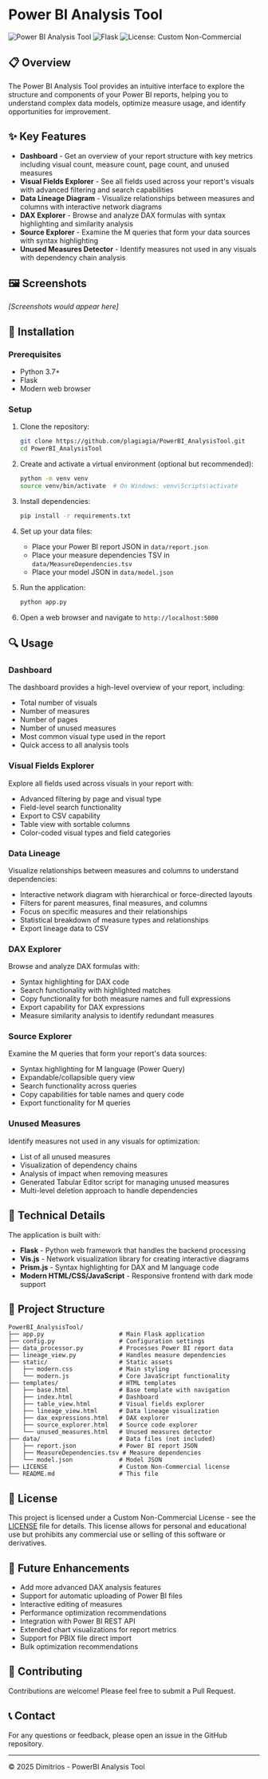 # Power BI Analysis Tool

![Power BI Analysis Tool](https://img.shields.io/badge/Power%20BI-Analysis%20Tool-217346?style=for-the-badge&logo=powerbi)
![Flask](https://img.shields.io/badge/Flask-Web%20App-0078D4?style=for-the-badge&logo=flask)
![License: Custom Non-Commercial](https://img.shields.io/badge/License-NonCommercial-red.svg?style=for-the-badge)

## 📋 Overview

The Power BI Analysis Tool provides an intuitive interface to explore the structure and components of your Power BI reports, helping you to understand complex data models, optimize measure usage, and identify opportunities for improvement.

## ✨ Key Features

- **Dashboard** - Get an overview of your report structure with key metrics including visual count, measure count, page count, and unused measures
- **Visual Fields Explorer** - See all fields used across your report's visuals with advanced filtering and search capabilities
- **Data Lineage Diagram** - Visualize relationships between measures and columns with interactive network diagrams
- **DAX Explorer** - Browse and analyze DAX formulas with syntax highlighting and similarity analysis
- **Source Explorer** - Examine the M queries that form your data sources with syntax highlighting
- **Unused Measures Detector** - Identify measures not used in any visuals with dependency chain analysis

## 🖼️ Screenshots

*[Screenshots would appear here]*

## 🚀 Installation

### Prerequisites

- Python 3.7+
- Flask
- Modern web browser

### Setup

1. Clone the repository:
   ```bash
   git clone https://github.com/plagiagia/PowerBI_AnalysisTool.git
   cd PowerBI_AnalysisTool
   ```

2. Create and activate a virtual environment (optional but recommended):
   ```bash
   python -m venv venv
   source venv/bin/activate  # On Windows: venv\Scripts\activate
   ```

3. Install dependencies:
   ```bash
   pip install -r requirements.txt
   ```

4. Set up your data files:
   - Place your Power BI report JSON in `data/report.json`
   - Place your measure dependencies TSV in `data/MeasureDependencies.tsv`
   - Place your model JSON in `data/model.json`

5. Run the application:
   ```bash
   python app.py
   ```

6. Open a web browser and navigate to `http://localhost:5000`

## 🔍 Usage

### Dashboard

The dashboard provides a high-level overview of your report, including:
- Total number of visuals
- Number of measures
- Number of pages
- Number of unused measures
- Most common visual type used in the report
- Quick access to all analysis tools

### Visual Fields Explorer

Explore all fields used across visuals in your report with:
- Advanced filtering by page and visual type
- Field-level search functionality
- Export to CSV capability
- Table view with sortable columns
- Color-coded visual types and field categories

### Data Lineage

Visualize relationships between measures and columns to understand dependencies:
- Interactive network diagram with hierarchical or force-directed layouts
- Filters for parent measures, final measures, and columns
- Focus on specific measures and their relationships
- Statistical breakdown of measure types and relationships
- Export lineage data to CSV

### DAX Explorer

Browse and analyze DAX formulas with:
- Syntax highlighting for DAX code
- Search functionality with highlighted matches
- Copy functionality for both measure names and full expressions
- Export capability for DAX expressions
- Measure similarity analysis to identify redundant measures

### Source Explorer

Examine the M queries that form your report's data sources:
- Syntax highlighting for M language (Power Query)
- Expandable/collapsible query view
- Search functionality across queries
- Copy capabilities for table names and query code
- Export functionality for M queries

### Unused Measures

Identify measures not used in any visuals for optimization:
- List of all unused measures
- Visualization of dependency chains
- Analysis of impact when removing measures
- Generated Tabular Editor script for managing unused measures
- Multi-level deletion approach to handle dependencies

## 🔧 Technical Details

The application is built with:
- **Flask** - Python web framework that handles the backend processing
- **Vis.js** - Network visualization library for creating interactive diagrams
- **Prism.js** - Syntax highlighting for DAX and M language code
- **Modern HTML/CSS/JavaScript** - Responsive frontend with dark mode support

## 📁 Project Structure

```
PowerBI_AnalysisTool/
├── app.py                     # Main Flask application
├── config.py                  # Configuration settings
├── data_processor.py          # Processes Power BI report data
├── lineage_view.py            # Handles measure dependencies
├── static/                    # Static assets
│   ├── modern.css             # Main styling
│   └── modern.js              # Core JavaScript functionality
├── templates/                 # HTML templates
│   ├── base.html              # Base template with navigation
│   ├── index.html             # Dashboard
│   ├── table_view.html        # Visual fields explorer
│   ├── lineage_view.html      # Data lineage visualization
│   ├── dax_expressions.html   # DAX explorer
│   ├── source_explorer.html   # Source code explorer
│   └── unused_measures.html   # Unused measures detector
├── data/                      # Data files (not included)
│   ├── report.json            # Power BI report JSON
│   ├── MeasureDependencies.tsv # Measure dependencies
│   └── model.json             # Model JSON
├── LICENSE                    # Custom Non-Commercial license
└── README.md                  # This file
```

## 📄 License

This project is licensed under a Custom Non-Commercial License - see the [LICENSE](LICENSE) file for details. This license allows for personal and educational use but prohibits any commercial use or selling of this software or derivatives.

## 🌟 Future Enhancements

- Add more advanced DAX analysis features
- Support for automatic uploading of Power BI files
- Interactive editing of measures
- Performance optimization recommendations
- Integration with Power BI REST API
- Extended chart visualizations for report metrics
- Support for PBIX file direct import
- Bulk optimization recommendations

## 👥 Contributing

Contributions are welcome! Please feel free to submit a Pull Request.

## 📞 Contact

For any questions or feedback, please open an issue in the GitHub repository.

---

© 2025 Dimitrios - PowerBI Analysis Tool